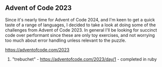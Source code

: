 ## Advent of Code 2023

Since it's nearly time for Advent of Code 2024, and I'm keen to get a quick taste of a range of languages, I decided to take a look at doing some of the challenges from Advent of Code 2023. In general I'll be looking for succinct code over performant since these are only toy exercises, and not worrying too much about error handling unless relevant to the puzzle.

https://adventofcode.com/2023

1. "trebuchet" - https://adventofcode.com/2023/day/1 - completed in ruby

